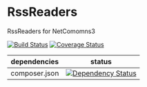 RssReaders
=======

RssReaders for NetComomns3

[![Build Status](https://api.travis-ci.org/NetCommons3/RssReaders.png?branch=master)](https://travis-ci.org/NetCommons3/RssReaders)
[![Coverage Status](https://coveralls.io/repos/NetCommons3/RssReaders/badge.png?branch=master)](https://coveralls.io/r/NetCommons3/RssReaders?branch=master)

| dependencies | status |
| ------------ | ------ |
| composer.json | [![Dependency Status](https://www.versioneye.com/user/projects/xxxxxxRssReadersxxxx/badge.png)](https://www.versioneye.com/user/projects/xxxxxxRssReadersxxxx) |